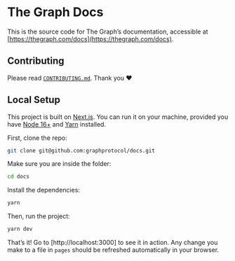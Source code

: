 # The Graph Docs

This is the source code for The Graph’s documentation, accessible at [https://thegraph.com/docs](https://thegraph.com/docs).

## Contributing

Please read [`CONTRIBUTING.md`](https://github.com/graphprotocol/docs/blob/main/CONTRIBUTING.md). Thank you ❤️

## Local Setup

This project is built on [Next.js](https://nextjs.org/). You can run it on your machine, provided you have [Node 16+](https://nodejs.org/en/) and [Yarn](https://yarnpkg.com) installed.

First, clone the repo:

```bash
git clone git@github.com:graphprotocol/docs.git
```

Make sure you are inside the folder:

```bash
cd docs
```

Install the dependencies:

```bash
yarn
```

Then, run the project:

```bash
yarn dev
```

That’s it! Go to [http://localhost:3000] to see it in action. Any change you make to a file in `pages` should be refreshed automatically in your browser.
